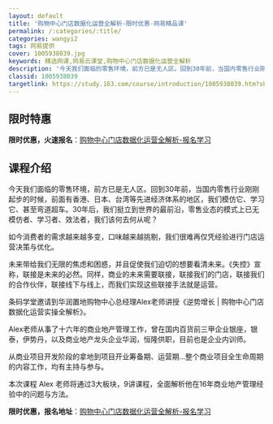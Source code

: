 ```yaml
---
layout: default
title: '购物中心门店数据化运营全解析-限时优惠-网易精品课'
permalink: /:categories/:title/
categories: wangyi2
tags: 网易提供
cover: 1005938039.jpg
keywords: 精选网课,网易云课堂,购物中心门店数据化运营全解析
description: '今天我们面临的零售环境，前方已是无人区。回到30年前，当国内零售行业刚刚起步的时候，前面有香港、日本、台湾等先进经济体系'
classid: 1005938039
targetlink: https://study.163.com/course/introduction/1005938039.htm?share=1&shareId=1025206652&utm_campaign=share&utm_medium=iphoneShare&utm_source=&utm_u=1025206652
---
```


## 限时特惠

**限时优惠，火速报名**：[购物中心门店数据化运营全解析-报名学习](https://study.163.com/course/introduction/1005938039.htm?share=1&shareId=1025206652&utm_campaign=share&utm_medium=iphoneShare&utm_source=&utm_u=1025206652)

## 课程介绍

今天我们面临的零售环境，前方已是无人区。回到30年前，当国内零售行业刚刚起步的时候，前面有香港、日本、台湾等先进经济体系的地区，我们模仿它、学习它、甚至弯道超车。30年后，我们挺立到世界的最前沿，零售业态的模式上已无模仿者、学习者、效法者，我们该何去何从呢？



如今消费者的需求越来越多变，口味越来越挑剔，我们很难再仅凭经验进行门店运营决策与优化。



未来带给我们无限的焦虑和困惑，并且促使我们迫切的想要看清未来。《失控》宣称，联接是未来的必然。同样，商业的未来需要联接，联接我们的门店，联接我们的合作伙伴，联接线下与线上，而我们实现这些联接手法就是运营。



条码学堂邀请到华润置地购物中心总经理Alex老师讲授《逆势增长 | 购物中心门店数据化运营实操全解析》。



Alex老师从事了十六年的商业地产管理工作，曾在国内百货前三甲企业银座，银泰，伊势丹，以及商业地产龙头企业华润，恒隆供职，目前也是企业内训师。



从商业项目开发阶段的拿地到项目开业筹备期、运营期…整个商业项目全生命周期的内容工作，均有主持与参与。



本次课程 Alex 老师将通过3大板块，9讲课程，全面解析他在16年商业地产管理经验中的问题与方法。

**限时优惠，报名地址**：[购物中心门店数据化运营全解析-报名学习](https://study.163.com/course/introduction/1005938039.htm?share=1&shareId=1025206652&utm_campaign=share&utm_medium=iphoneShare&utm_source=&utm_u=1025206652)

